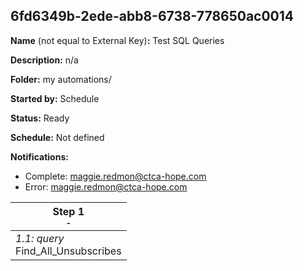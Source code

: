 ## 6fd6349b-2ede-abb8-6738-778650ac0014

**Name** (not equal to External Key)**:** Test SQL Queries

**Description:** n/a

**Folder:** my automations/

**Started by:** Schedule

**Status:** Ready

**Schedule:** Not defined

**Notifications:**

* Complete: maggie.redmon@ctca-hope.com
* Error: maggie.redmon@ctca-hope.com

| Step 1<br>_<small>-</small>_ |
| --- |
| _1.1: query_<br>Find_All_Unsubscribes |

